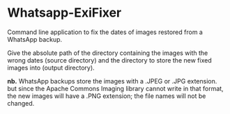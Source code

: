 # Whatsapp-ExiFixer
Command line application to fix the dates of images restored from a WhatsApp backup.

Give the absolute path of the directory containing the images with the wrong dates (source directory) and 
the directory to store the new fixed images into (output directory).  

**nb.** WhatsApp backups store the images with a .JPEG or .JPG extension. but since the Apache Commons Imaging library
cannot write in that format, the new images will have a .PNG extension; the file names will not be changed.  
